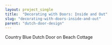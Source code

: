 ```yaml
---
layout: project_single
title:  "Decorating with Doors: Inside and Out"
slug: "decorating-with-doors-inside-and-out"
parent: "dutch-door-design"
---
```

Country Blue Dutch Door on Beach Cottage